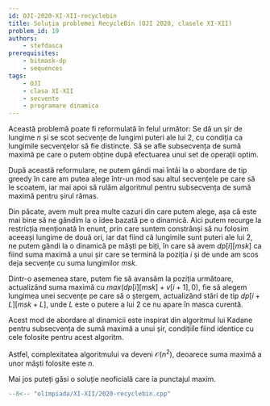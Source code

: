 ```yaml
---
id: OJI-2020-XI-XII-recyclebin
title: Soluția problemei RecycleBin (OJI 2020, clasele XI-XII)
problem_id: 19
authors:
    - stefdasca
prerequisites:
    - bitmask-dp
    - sequences
tags:
    - OJI
    - clasa XI-XII
    - secvente
    - programare dinamica
---
```


Această problemă poate fi reformulată în felul următor: Se dă un șir de lungime
$n$ și se scot secvențe de lungimi puteri ale lui 2, cu condiția ca lungimile
secvențelor să fie distincte. Să se afle subsecvența de sumă maximă pe care o
putem obține după efectuarea unui set de operații optim.

După această reformulare, ne putem gândi mai întâi la o abordare de tip greedy
în care am putea alege într-un mod sau altul secvențele pe care să le scoatem,
iar mai apoi să rulăm algoritmul pentru subsecvența de sumă maximă pentru șirul
rămas.

Din păcate, avem mult prea multe cazuri din care putem alege, așa că este mai
bine să ne gândim la o idee bazată pe o dinamică. Aici putem recurge la
restricția menționată în enunt, prin care suntem constrânși să nu folosim aceeași
lungime de două ori, iar dat fiind că lungimile sunt puteri ale lui 2, ne
putem gândi la o dinamică pe măști pe biți, în care să avem $dp[i][msk]$
ca fiind suma maximă a unui șir care se termină la poziția $i$ și de unde
am scos deja secvențe cu suma lungimilor $msk$. 

Dintr-o asemenea stare,
putem fie să avansăm la poziția următoare, actualizând suma maximă cu
$max(dp[i][msk] + v[i+1], 0)$, fie să alegem lungimea unei secvențe pe care
să o ștergem, actualizând stări de tip $dp[i + L][msk + L]$, unde $L$ este
o putere a lui $2$ ce nu apare în masca curentă.

Acest mod de abordare al dinamicii este inspirat din algoritmul lui Kadane pentru
subsecvența de sumă maximă a unui șir, condițiile fiind identice cu cele
folosite pentru acest algoritm.

Astfel, complexitatea algoritmului va deveni $\mathcal{O}(n^2)$, deoarece suma maximă
a unor măști folosite este $n$.

Mai jos puteți găsi o soluție neoficială care ia punctajul maxim.

```cpp
--8<-- "olimpiada/XI-XII/2020-recyclebin.cpp"
```

